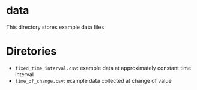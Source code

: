 # data
This directory stores example data files

# Diretories
* `fixed_time_interval.csv`: example data at approximately constant time interval
* `time_of_change.csv`: example data collected at change of value